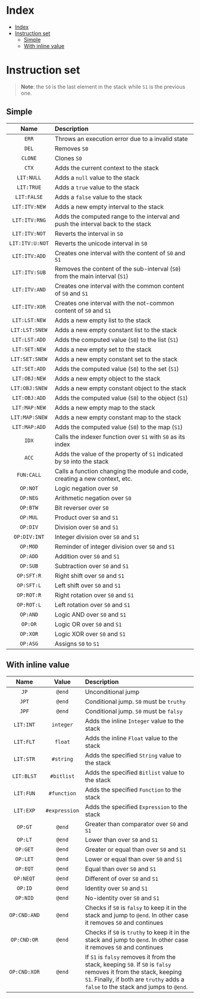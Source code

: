 
# Index

- [Index](#index)
- [Instruction set](#instruction-set)
  - [Simple](#simple)
  - [With inline value](#with-inline-value)

# Instruction set

> **Note**: the `S0` is the last element in the stack while `S1` is the previous one.

## Simple

| Name | Description |
|:----:|:------------|
| `ERR` | Throws an execution error due to a invalid state |
| `DEL` | Removes `S0` |
| `CLONE` | Clones `S0` |
| `CTX` | Adds the current context to the stack |
| `LIT:NULL` | Adds a `null` value to the stack |
| `LIT:TRUE` | Adds a `true` value to the stack |
| `LIT:FALSE` | Adds a `false` value to the stack |
| `LIT:ITV:NEW` | Adds a new empty interval to the stack |
| `LIT:ITV:RNG` | Adds the computed range to the interval and push the interval back to the stack |
| `LIT:ITV:NOT` | Reverts the interval in `S0` |
| `LIT:ITV:U:NOT` | Reverts the unicode interval in `S0` |
| `LIT:ITV:ADD` | Creates one interval with the content of `S0` and `S1` |
| `LIT:ITV:SUB` | Removes the content of the sub-interval (`S0`) from the main interval (`S1`) |
| `LIT:ITV:AND` | Creates one interval with the common content of `S0` and `S1` |
| `LIT:ITV:XOR` | Creates one interval with the not-common content of `S0` and `S1` |
| `LIT:LST:NEW` | Adds a new empty list to the stack |
| `LIT:LST:SNEW` | Adds a new empty constant list to the stack |
| `LIT:LST:ADD` | Adds the computed value (`S0`) to the list (`S1`) |
| `LIT:SET:NEW` | Adds a new empty set to the stack |
| `LIT:SET:SNEW` | Adds a new empty constant set to the stack |
| `LIT:SET:ADD` | Adds the computed value (`S0`) to the set (`S1`) |
| `LIT:OBJ:NEW` | Adds a new empty object to the stack |
| `LIT:OBJ:SNEW` | Adds a new empty constant object to the stack |
| `LIT:OBJ:ADD` | Adds the computed value (`S0`) to the object (`S1`) |
| `LIT:MAP:NEW` | Adds a new empty map to the stack |
| `LIT:MAP:SNEW` | Adds a new empty constant map to the stack |
| `LIT:MAP:ADD` | Adds the computed value (`S0`) to the map (`S1`) |
| `IDX` | Calls the indexer function over `S1` with `S0` as its index |
| `ACC` | Adds the value of the property of `S1` indicated by `S0` into the stack |
| `FUN:CALL` | Calls a function changing the module and code, creating a new context, etc. |
| `OP:NOT` | Logic negation over `S0` |
| `OP:NEG` | Arithmetic negation over `S0` |
| `OP:BTW` | Bit reverser over `S0` |
| `OP:MUL` | Product over `S0` and `S1` |
| `OP:DIV` | Division over `S0` and `S1` |
| `OP:DIV:INT` | Integer division over `S0` and `S1` |
| `OP:MOD` | Reminder of integer division over `S0` and `S1` |
| `OP:ADD` | Addition over `S0` and `S1` |
| `OP:SUB` | Subtraction over `S0` and `S1` |
| `OP:SFT:R` | Right shift over `S0` and `S1` |
| `OP:SFT:L` | Left shift over `S0` and `S1` |
| `OP:ROT:R` | Right rotation over `S0` and `S1` |
| `OP:ROT:L` | Left rotation over `S0` and `S1` |
| `OP:AND` | Logic AND over `S0` and `S1` |
| `OP:OR` | Logic OR over `S0` and `S1` |
| `OP:XOR` | Logic XOR over `S0` and `S1` |
| `OP:ASG` | Assigns `S0` to `S1` |

## With inline value

| Name | Value | Description |
|:----:|:-----:|:------------|
| `JP` | `@end` | Unconditional jump |
| `JPT` | `@end` | Conditional jump. `S0` must be `truthy` |
| `JPF` | `@end` | Conditional jump. `S0` must be `falsy` |
| `LIT:INT` | `integer` | Adds the inline `Integer` value to the stack |
| `LIT:FLT` | `float` | Adds the inline `Float` value to the stack |
| `LIT:STR` | `#string` | Adds the specified `String` value to the stack |
| `LIT:BLST` | `#bitlist` | Adds the specified `Bitlist` value to the stack |
| `LIT:FUN` | `#function` | Adds the specified `Function` to the stack |
| `LIT:EXP` | `#expression` | Adds the specified `Expression` to the stack |
| `OP:GT` | `@end` | Greater than comparator over `S0` and `S1`  |
| `OP:LT` | `@end` | Lower than over `S0` and `S1` |
| `OP:GET` | `@end` | Greater or equal than over `S0` and `S1` |
| `OP:LET` | `@end` | Lower or equal than over `S0` and `S1` |
| `OP:EQT` | `@end` | Equal than over `S0` and `S1` |
| `OP:NEQT` | `@end` | Different of over `S0` and `S1` |
| `OP:ID` | `@end` | Identity over `S0` and `S1` |
| `OP:NID` | `@end` | No-identity over `S0` and `S1` |
| `OP:CND:AND` | `@end` | Checks if `S0` is `falsy` to keep it in the stack and jump to `@end`. In other case it removes `S0` and continues |
| `OP:CND:OR` | `@end` | Checks if `S0` is `truthy` to keep it in the stack and jump to `@end`. In other case it removes `S0` and continues |
| `OP:CND:XOR` | `@end` | If `S1` is `falsy` removes it from the stack, keeping `S0`. If `S0` is `falsy` removes it from the stack, keeping `S1`. Finally, if both are `truthy` adds a `false` to the stack and jumps to `@end`.
